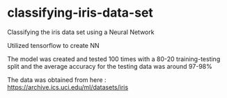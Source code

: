 # classifying-iris-data-set
Classifying the iris data set using a Neural Network

Utilized tensorflow to create NN

The model was created and tested 100 times with a 80-20 training-testing split and the average accuracy for the testing data was around 97-98%

The data was obtained from here : https://archive.ics.uci.edu/ml/datasets/iris
